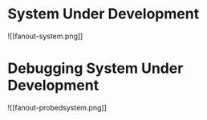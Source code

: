 # System Under Development
![[fanout-system.png]]
# Debugging System Under Development
![[fanout-probedsystem.png]]
